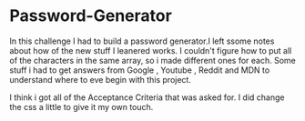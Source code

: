 # Password-Generator
In this challenge I had to build a password generator.I left ssome notes about how of the new stuff I leanered works. I couldn't figure how to put all of the characters in the same array, so i made different ones for each. Some stuff i had to get answers from Google , Youtube , Reddit and MDN to understand where to eve begin with this project.

I think i got all of the Acceptance Criteria that was asked for. I did change the css a little to give it my own touch.